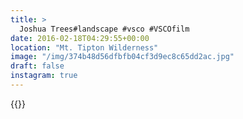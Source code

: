 ```yaml
---
title: >
  Joshua Trees#landscape #vsco #VSCOfilm
date: 2016-02-18T04:29:55+00:00
location: "Mt. Tipton Wilderness"
image: "/img/374b48d56dfbfb04cf3d9ec8c65dd2ac.jpg"
draft: false
instagram: true
---
```


{{<photo src="/img/374b48d56dfbfb04cf3d9ec8c65dd2ac.jpg">}}
